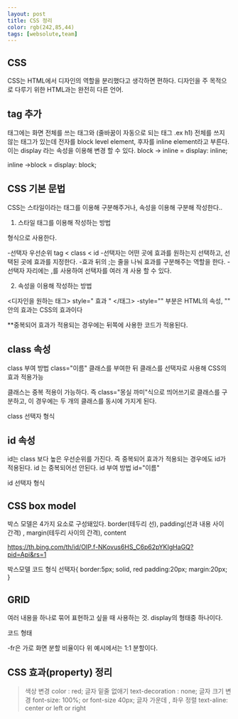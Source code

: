 ```yaml
---
layout: post
title: CSS 정리
color: rgb(242,85,44)
tags: [websolute,team]
---
```


## CSS
CSS는 HTML에서 디자인의 역할을 분리했다고 생각하면 편하다.
디자인을 주 목적으로 다루기 위한 HTML과는 완전히 다른 언어.

## tag 추가
태그에는 화면 전체를 쓰는 태그와 (줄바꿈이 자동으로 되는 태그 .ex h1) 전체를 쓰지 않는 태그가 있는데 전자를 block level element, 후자를 inline element라고 부른다.
이는 display 라는 속성을 이용해 변경 할 수 있다.
block -> inline = display: inline;

inline ->block = display: block;

## CSS 기본 문법

CSS는 스타일이라는 태그를 이용해 구분해주거나, 속성을 이용해 구분해 작성한다..

1. 스타일 태그를 이용해 작성하는 방법
<style> 
    선택자{ 효과; } 
</style> 
형식으로 사용한다.

-선택자 우선순위 tag < class < id
-선택자는 어떤 곳에 효과를 원하는지 선택하고, 선택된 곳에 효과를 지정한다.
-효과 뒤의 ;는 줄을 나눠 효과를 구분해주는 역할을 한다.
-선택자 자리에는 ,를 사용하여 선택자를 여러 개 사용 할 수 있다.

2. 속성을 이용해 작성하는 방법

<디자인을 원하는 태그> style=" 효과 " </태그>
-style="" 부분은 HTML의 속성, "" 안의 효과는 CSS의 효과이다

**중복되어 효과가 적용되는 경우에는 뒤쪽에 사용한 코드가 적용된다.

##  class 속성
class 부여 방법
class="이름" 
클래스를 부여한 뒤 클래스를 선택자로 사용해 CSS의 효과 적용가능

클래스는 중복 적용이 가능하다. 
즉 class="몽실 까미"식으로 띄어쓰기로 클래스를 구분하고, 이 경우에는 두 개의 클래스를 동시에 가지게 된다.

class 선택자 형식
<style> 
    .class이름{ 효과; } 
</style> 


## id 속성
id는 class 보다 높은 우선순위를 가진다.
즉 중복되어 효과가 적용되는 경우에도 id가 적용된다.
id 는 중복되어선 안된다. 
id 부여 방법
id="이름"

id 선택자 형식
<style> 
    #id이름{ 효과; } 
</style> 


## CSS box model
박스 모델은 4가지 요소로 구성돼있다.
border(테두리 선), padding(선과 내용 사이 간격) , margin(테두리 사이의 간격), content

<img>https://th.bing.com/th/id/OIP.f-NKovus6HS_C6p62pYKIgHaGQ?pid=Api&rs=1

박스모델 코드 형식 
선택자{
    border:5px; solid, red
    padding:20px;
    margin:20px;
}

## GRID
여러 내용을 하나로 묶어 표현하고 싶을 때 사용하는 것.
display의 형태중 하나이다.

코드 형태
<style>
    #grid{
        display: grid;
        grid-tempate-columns: 1fr 1fr;
    }
</style>
-fr은 가로 화면 분할 비율이다 위 예시에서는 1:1 분할이다. 






## CSS 효과(property) 정리
>색상 변경 color : red;
>글자 밑줄 없애기 text-decoration : none;
>글자 크기 변경 font-size: 100%; or font-size 40px;
>글자 가운데 , 좌우 정렬 text-aline: center or left or right
>